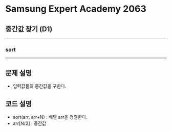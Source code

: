 Samsung Expert Academy 2063
=============
중간값 찾기 (D1)
---------------
- - -
### sort
- - -
## 문제 설명
- 입력값들의 중간값을 구한다.

## 코드 설명
- sort(arr, arr+N) : 배열 arr을 정렬한다.
- arr[N/2] : 중간값
